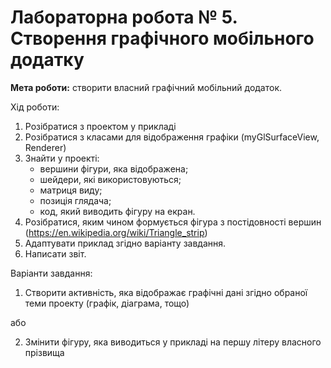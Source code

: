 # Лабораторна робота № 5. Створення графічного мобільного додатку

**Мета роботи:** створити власний графічний мобільний додаток.

Хід роботи:
1. Розібратися з проектом у прикладі
1. Розібратися з класами для відображення графіки (myGlSurfaceView, Renderer)
1. Знайти у проекті:
   - вершини фігури, яка відображена;
   - шейдери, які використовуються;
   - матриця виду;
   - позиція глядача;
   - код, який виводить фігуру на екран.
1. Розібратися, яким чином формується фігура з постідовності вершин (https://en.wikipedia.org/wiki/Triangle_strip)
1. Адаптувати приклад згідно варіанту завдання.
1. Написати звіт.


Варіанти завдання:
1. Створити активність, яка відображає графічні дані згідно обраної теми проекту (графік, діаграма, тощо)

або

2. Змінити фігуру, яка виводиться у прикладі на першу літеру власного прізвища

  
